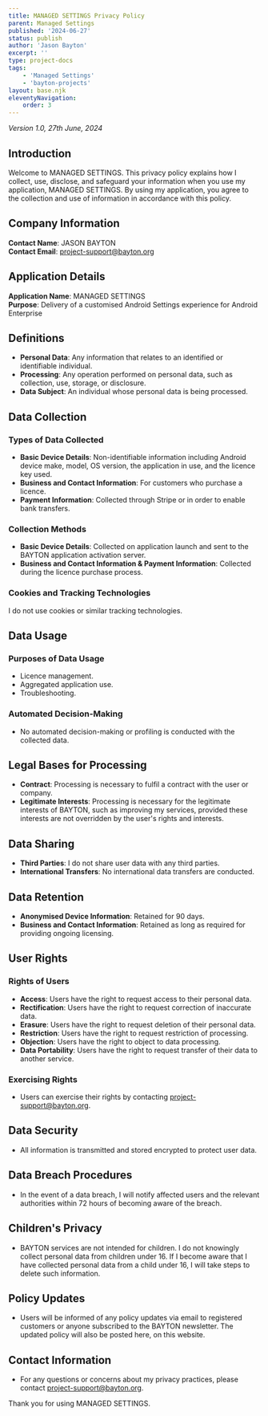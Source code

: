 ```yaml
---
title: MANAGED SETTINGS Privacy Policy
parent: Managed Settings
published: '2024-06-27'
status: publish
author: 'Jason Bayton'
excerpt: ''
type: project-docs
tags: 
    - 'Managed Settings'
    - 'bayton-projects'
layout: base.njk
eleventyNavigation: 
    order: 3
---
```

_Version 1.0, 27th June, 2024_

## Introduction
Welcome to MANAGED SETTINGS. This privacy policy explains how I collect, use, disclose, and safeguard your information when you use my application, MANAGED SETTINGS. By using my application, you agree to the collection and use of information in accordance with this policy.

## Company Information
**Contact Name**: JASON BAYTON  
**Contact Email**: [project-support@bayton.org](mailto:project-support@bayton.org)

## Application Details
**Application Name**: MANAGED SETTINGS  
**Purpose**: Delivery of a customised Android Settings experience for Android Enterprise

## Definitions
- **Personal Data**: Any information that relates to an identified or identifiable individual.
- **Processing**: Any operation performed on personal data, such as collection, use, storage, or disclosure.
- **Data Subject**: An individual whose personal data is being processed.

## Data Collection
### Types of Data Collected
- **Basic Device Details**: Non-identifiable information including Android device make, model, OS version, the application in use, and the licence key used.
- **Business and Contact Information**: For customers who purchase a licence.
- **Payment Information**: Collected through Stripe or in order to enable bank transfers.

### Collection Methods
- **Basic Device Details**: Collected on application launch and sent to the BAYTON application activation server.
- **Business and Contact Information & Payment Information**: Collected during the licence purchase process.

### Cookies and Tracking Technologies
I do not use cookies or similar tracking technologies.

## Data Usage
### Purposes of Data Usage
- Licence management.
- Aggregated application use.
- Troubleshooting.

### Automated Decision-Making
- No automated decision-making or profiling is conducted with the collected data.

## Legal Bases for Processing
- **Contract**: Processing is necessary to fulfil a contract with the user or company.
- **Legitimate Interests**: Processing is necessary for the legitimate interests of BAYTON, such as improving my services, provided these interests are not overridden by the user's rights and interests.

## Data Sharing
- **Third Parties**: I do not share user data with any third parties.
- **International Transfers**: No international data transfers are conducted.

## Data Retention
- **Anonymised Device Information**: Retained for 90 days.
- **Business and Contact Information**: Retained as long as required for providing ongoing licensing.

## User Rights
### Rights of Users
- **Access**: Users have the right to request access to their personal data.
- **Rectification**: Users have the right to request correction of inaccurate data.
- **Erasure**: Users have the right to request deletion of their personal data.
- **Restriction**: Users have the right to request restriction of processing.
- **Objection**: Users have the right to object to data processing.
- **Data Portability**: Users have the right to request transfer of their data to another service.

### Exercising Rights
- Users can exercise their rights by contacting [project-support@bayton.org](mailto:project-support@bayton.org).

## Data Security
- All information is transmitted and stored encrypted to protect user data.

## Data Breach Procedures
- In the event of a data breach, I will notify affected users and the relevant authorities within 72 hours of becoming aware of the breach.

## Children's Privacy
- BAYTON services are not intended for children. I do not knowingly collect personal data from children under 16. If I become aware that I have collected personal data from a child under 16, I will take steps to delete such information.

## Policy Updates
- Users will be informed of any policy updates via email to registered customers or anyone subscribed to the BAYTON newsletter. The updated policy will also be posted here, on this website.

## Contact Information
- For any questions or concerns about my privacy practices, please contact [project-support@bayton.org](mailto:project-support@bayton.org).

Thank you for using MANAGED SETTINGS.